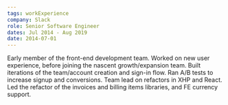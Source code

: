 ```yaml
---
tags: workExperience
company: Slack
role: Senior Software Engineer
dates: Jul 2014 - Aug 2019
date: 2014-07-01
---
```


Early member of the front-end development team. Worked on new user experience, before joining the nascent growth/expansion team. Built iterations of the team/account creation and sign-in flow. Ran A/B tests to increase signup and conversions. Team lead on refactors in XHP and React. Led the refactor of the invoices and billing items libraries, and FE currency support.